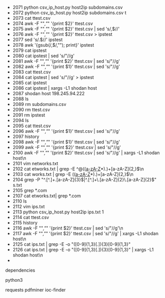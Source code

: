 * 2071  python csv_ip_host.py host2ip subdomains.csv 
* 2072  python csv_ip_host.py host2ip subdomains.csv t
* 2073  cat ttest.csv
* 2074  awk -F "\"*,\"*" '{print $2}' ttest.csv
* 2075  awk -F "\"*,\"*" '{print $2}' ttest.csv | sed 's/,$//'
* 2076  awk -F "\"*,\"*" '{print $2}' ttest.csv > ipstest
* 2077  sed 's/.$//' ipstest
* 2078  awk '{gsub(/,$/,""); print}' ipstest
* 2079  cat ipstest
* 2080  cat ipstest | sed 's/"//g'
* 2081  awk -F "\"*,\"*" '{print $2}' ttest.csv  | sed 's/"//g'
* 2082  awk -F "\"*,\"*" '{print $1}' ttest.csv  | sed 's/"//g'
* 2083  cat ttest.csv
* 2084  cat ipstest | sed 's/"//g' > ipstest
* 2085  cat ipstest
* 2086  cat ipstest | xargs -L1 shodan host
* 2087  shodan host 198.245.94.222
* 2088  ls
* 2089  rm subdomains.csv
* 2090  rm ttest.csv
* 2091  rm ipstest
* 2094  ls
* 2095  cat ttest.csv
* 2096  awk -F "\"*,\"*" '{print $1}' ttest.csv  | sed 's/"//g'
* 2097  history
* 2098  awk -F "\"*,\"*" '{print $1}' ttest.csv  | sed 's/"//g'
* 2099  awk -F "\"*,\"*" '{print $2}' ttest.csv  | sed 's/"//g'
* 2100  awk -F "\"*,\"*" '{print $2}' ttest.csv  | sed 's/"//g' | xargs -L1 shodan host\n
* 2101  vim networks.txt
* 2102  cat etworks.txt | grep -E ^@(([a-zA-Z](-?[a-zA-Z0-9])*)\.)+[a-zA-Z]{2,}$\n
* 2103  cat works.txt | grep -E (([a-zA-Z](-?[a-zA-Z0-9])*)\.)+[a-zA-Z]{2,}$\n
* 2104  grep -P "^.[^.]+\.[a-zA-Z]{3}$|^.[^.]+\.[a-zA-Z]{2}\.[a-zA-Z]{2}$" s.txt
* 2105  grep *.com
* 2107  cat etworks.txt| grep *.com
* 2110  ls
* 2112  vim ips.txt
* 2113  python csv_ip_host.py host2ip ips.txt 1
* 2114  cat ttest.csv
* 2115  history 
* 2116  awk -F "\"*,\"*" '{print $2}' ttest.csv  | sed 's/"//g'\n
* 2117  awk -F "\"*,\"*" '{print $2}' ttest.csv  | sed 's/"//g' | xargs -L1 shodan host\n
* 2125  cat ips.txt | grep -E -o "([0-9]{1,3}[\.]){3}[0-9]{1,3}"
* 2126  cat ips.txt | grep -E -o "([0-9]{1,3}[\.]){3}[0-9]{1,3}" | xargs -L1 shodan host\n
*




dependencies

python3

requests
pdfminer
ioc-finder


